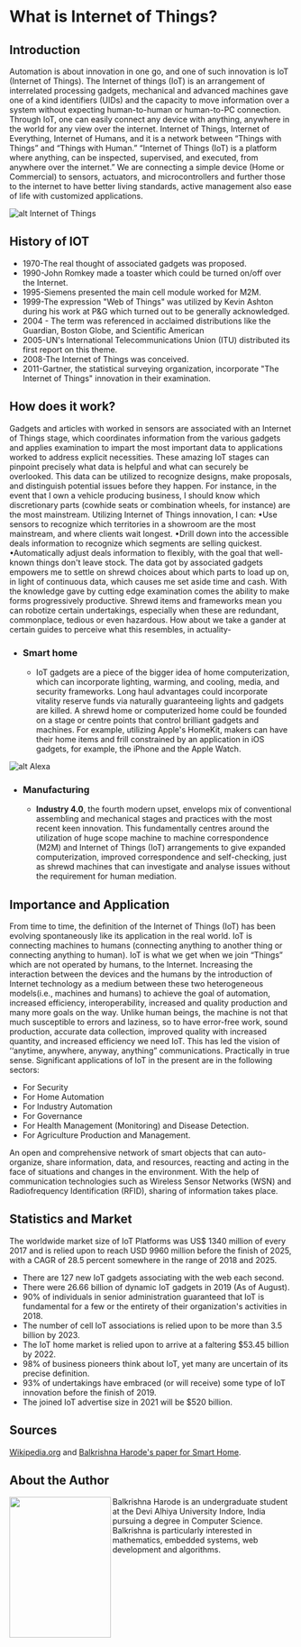 
# What is Internet of Things?


## Introduction

Automation is about innovation in one go, and one of such innovation is IoT (Internet of Things). The Internet of things (IoT) is an arrangement of interrelated processing gadgets, mechanical and advanced machines gave one of a kind identifiers (UIDs) and the capacity to move information over a system without expecting human-to-human or human-to-PC connection.
Through IoT, one can easily connect any device with anything, anywhere in the world for any view over the internet. Internet of Things, Internet of Everything, Internet of Humans, and it is a network between “Things with Things” and “Things with Human.” “Internet of Things (IoT) is a platform where anything, can be inspected, supervised, and executed, from anywhere over the internet.” We are connecting a simple device (Home or Commercial) to sensors, actuators, and microcontrollers and further those to the internet to have better living standards, active management also ease of life with customized applications.


 ![alt Internet of Things](/engineering-education/articles/what-is-iot/p1.jpg)


## History of IOT 

-	1970-The real thought of associated gadgets was proposed.
-	1990-John Romkey made a toaster which could be turned on/off over the Internet.
-	1995-Siemens presented the main cell module worked for M2M.
-	1999-The expression "Web of Things" was utilized by Kevin Ashton during his work at P&G which turned out to be generally acknowledged.
-	2004 - The term was referenced in acclaimed distributions like the Guardian, Boston Globe, and Scientific American 
-	2005-UN's International Telecommunications Union (ITU) distributed its first report on this theme. 
-	2008-The Internet of Things was conceived.
-	2011-Gartner, the statistical surveying organization, incorporate "The Internet of Things" innovation in their examination.


## How does it work?

Gadgets and articles with worked in sensors are associated with an Internet of Things stage, which coordinates information from the various gadgets and applies examination to impart the most important data to applications worked to address explicit necessities. 
These amazing IoT stages can pinpoint precisely what data is helpful and what can securely be overlooked. This data can be utilized to recognize designs, make proposals, and distinguish potential issues before they happen. 
For instance, in the event that I own a vehicle producing business, I should know which discretionary parts (cowhide seats or combination wheels, for instance) are the most mainstream. Utilizing Internet of Things innovation, I can: 
•Use sensors to recognize which territories in a showroom are the most mainstream, and where clients wait longest. 
•Drill down into the accessible deals information to recognize which segments are selling quickest. 
•Automatically adjust deals information to flexibly, with the goal that well-known things don't leave stock. 
The data got by associated gadgets empowers me to settle on shrewd choices about which parts to load up on, in light of continuous data, which causes me set aside time and cash. 
With the knowledge gave by cutting edge examination comes the ability to make forms progressively productive. Shrewd items and frameworks mean you can robotize certain undertakings, especially when these are redundant, commonplace, tedious or even hazardous. How about we take a gander at certain guides to perceive what this resembles, in actuality-

- ### **Smart home**

    - IoT gadgets are a piece of the bigger idea of home computerization, which can incorporate lighting, warming, and cooling, media, and security frameworks. Long haul advantages could incorporate vitality reserve funds via naturally guaranteeing lights and gadgets are killed. 
    A shrewd home or computerized home could be founded on a stage or centre points that control brilliant gadgets and machines. For example, utilizing Apple's HomeKit, makers can have their home items and frill constrained by an application in iOS gadgets, for example, the iPhone and the Apple Watch.


 ![alt Alexa](/engineering-education/articles/what-is-iot/p2.jpg)


- ### **Manufacturing** 

    - **Industry 4.0**, the fourth modern upset, envelops mix of conventional assembling and mechanical stages and practices with the most recent keen innovation. This fundamentally centres around the utilization of huge scope machine to machine correspondence (M2M) and Internet of Things (IoT) arrangements to give expanded computerization, improved correspondence and self-checking, just as shrewd machines that can investigate and analyse issues without the requirement for human mediation.


## Importance and Application

From time to time, the definition of the Internet of Things (IoT) has been evolving spontaneously like its application in the real world. IoT is connecting machines to humans (connecting anything to another thing or connecting anything to human). IoT is what we get when we join “Things” which are not operated by humans, to the Internet. Increasing the interaction between the devices and the humans by the introduction of Internet technology as a medium between these two heterogeneous models(i.e., machines and humans) to achieve the goal of automation, increased efficiency, interoperability, increased and quality production and many more goals on the way. Unlike human beings, the machine is not that much susceptible to errors and laziness, so to have error-free work, sound production, accurate data collection, improved quality with increased quantity, and increased efficiency we need IoT. This has led the vision of ‘‘anytime, anywhere, anyway, anything” communications. Practically in true sense. Significant applications of IoT in the present are in the following sectors: 

-   For Security 
-	For Home Automation
-	For Industry Automation 
-	For Governance
-	For Health Management (Monitoring) and Disease Detection. 
-	For Agriculture Production and Management. 

An open and comprehensive network of smart objects that can auto-organize, share information, data, and resources, reacting and acting in the face of situations and changes in the environment. With the help of communication technologies such as Wireless Sensor Networks (WSN) and Radiofrequency Identification (RFID), sharing of information takes place. 


## Statistics and Market

The worldwide market size of IoT Platforms was US$ 1340 million of every 2017 and is relied upon to reach USD 9960 million before the finish of 2025, with a CAGR of 28.5 percent somewhere in the range of 2018 and 2025. 
-	There are 127 new IoT gadgets associating with the web each second. 
-	There were 26.66 billion of dynamic IoT gadgets in 2019 (As of August). 
-	90% of individuals in senior administration guaranteed that IoT is fundamental for a few or the entirety of their organization's activities in 2018. 
-	The number of cell IoT associations is relied upon to be more than 3.5 billion by 2023. 
-	The IoT home market is relied upon to arrive at a faltering $53.45 billion by 2022. 
-	98% of business pioneers think about IoT, yet many are uncertain of its precise definition. 
-	93% of undertakings have embraced (or will receive) some type of IoT innovation before the finish of 2019. 
-	The joined IoT advertise size in 2021 will be $520 billion.





## Sources
[Wikipedia.org](https://en.wikipedia.org/wiki/Internet_of_things) and [Balkrishna Harode's paper for Smart Home](https://www.ijariit.com/manuscript/smart-home-and-security-system-with-intelligent-monitoring/).


## About the Author


<img align="left" width="180" height="250" src="/engineering-education/articles/what-is-iot/author.jpg">

Balkrishna Harode is an undergraduate student at the Devi Alhiya University Indore, India pursuing a degree in Computer Science. Balkrishna is particularly interested in mathematics, embedded systems, web development and algorithms.